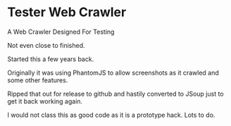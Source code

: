 # Tester Web Crawler

A Web Crawler Designed For Testing

Not even close to finished.

Started this a few years back.

Originally it was using PhantomJS to allow screenshots as it crawled and some other features.

Ripped that out for release to github and hastily converted to JSoup just to get it back working again.

I would not class this as good code as it is a prototype hack. Lots to do.
